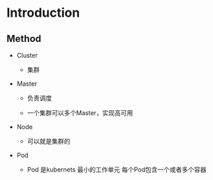 # Introduction

## Method

- Cluster 
  
  - 集群

- Master
  
  - 负责调度
  
  - 一个集群可以多个Master，实现高可用

- Node
  
  - 可以就是集群的

- Pod
  
  - Pod 是kubernets 最小的工作单元  每个Pod包含一个或者多个容器


